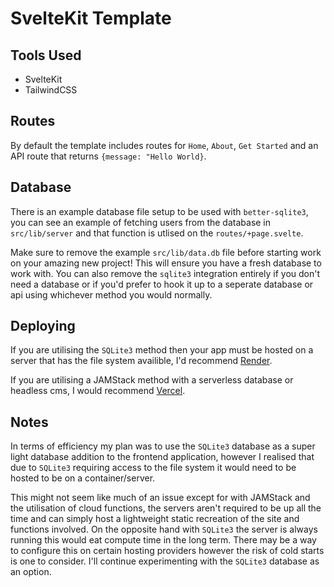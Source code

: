 # SvelteKit Template

## Tools Used

- SvelteKit
- TailwindCSS

## Routes

By default the template includes routes for `Home`, `About`, `Get Started` and an API route that returns `{message: "Hello World}`.

## Database

There is an example database file setup to be used with `better-sqlite3`, you can see an example of fetching users from the database in `src/lib/server` and that function is utlised on the `routes/+page.svelte`.

Make sure to remove the example `src/lib/data.db` file before starting work on your amazing new project! This will ensure you have a fresh database to work with. You can also remove the `sqlite3` integration entirely if you don't need a database or if you'd prefer to hook it up to a seperate database or api using whichever method you would normally.

## Deploying

If you are utilising the `SQLite3` method then your app must be hosted on a server that has the file system availible, I'd recommend [Render](https://render.com).

If you are utilising a JAMStack method with a serverless database or headless cms, I would recommend [Vercel](https://vercel.com).

## Notes

In terms of efficiency my plan was to use the `SQLite3` database as a super light database addition to the frontend application, however I realised that due to `SQLite3` requiring access to the file system it would need to be hosted to be on a container/server.

This might not seem like much of an issue except for with JAMStack and the utilisation of cloud functions, the servers aren't required to be up all the time and can simply host a lightweight static recreation of the site and functions involved. On the opposite hand with `SQLite3` the server is always running this would eat compute time in the long term. There may be a way to configure this on certain hosting providers however the risk of cold starts is one to consider. I'll continue experimenting with the `SQLite3` database as an option.
